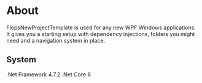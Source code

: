 ﻿# About

FlopsNewProjectTemplate is used for any new WPF Windows applications. It gives you a starting setup with dependency injections, folders you might need and a navigation system in place.

## System
.Net Framework 4.7.2
.Net Core 6

